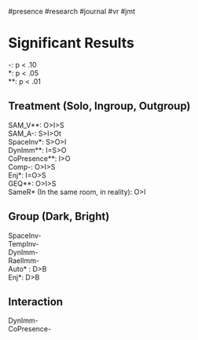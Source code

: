 #presence #research #journal #vr #jmt 
# Significant Results
-: p < .10\
\*: p < .05\
\*\*: p < .01
## Treatment (Solo, Ingroup, Outgroup)
SAM_V\*\*: O>I>S\
SAM_A-: S>I>Ot\
SpaceInv\*: S>O>I\
DynImm\*\*: I=S>O\
CoPresence\*\*: I>O\
Comp-: O>I>S\
Enj\*: I=O>S\
GEQ\*\*: O>I>S\
SameR\* (In the same room, in reality): O>I
## Group (Dark, Bright)
SpaceInv-\
TempInv-\
DynImm-\
RaelImm-\
Auto\* : D>B\
Enj\*: D>B
## Interaction
DynImm-\
CoPresence-
